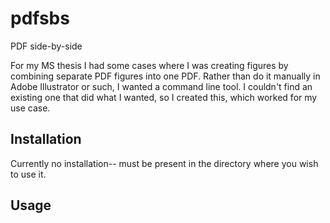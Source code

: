 # pdfsbs
PDF side-by-side

For my MS thesis I had some cases where I was creating figures by combining separate PDF figures into one PDF. Rather than do it manually in Adobe Illustrator or such, I wanted a command line tool. I couldn't find an existing one that did what I wanted, so I created this, which worked for my use case. 

## Installation
Currently no installation-- must be present in the directory where you wish to use it. 

## Usage

